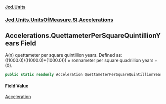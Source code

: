 #### [Jcd.Units](index.md 'index')
### [Jcd.Units.UnitsOfMeasure.SI](Jcd.Units.UnitsOfMeasure.SI.md 'Jcd.Units.UnitsOfMeasure.SI').[Accelerations](Accelerations.md 'Jcd.Units.UnitsOfMeasure.SI.Accelerations')

## Accelerations.QuettameterPerSquareQuintillionYears Field

A(n) quettameter per square quintillion years. Defined as: ((1000.0)/((1000.0)*(1000.0))) × ronnameter per square quadrillion years + (0).

```csharp
public static readonly Acceleration QuettameterPerSquareQuintillionYears;
```

#### Field Value
[Acceleration](Acceleration.md 'Jcd.Units.UnitTypes.Acceleration')